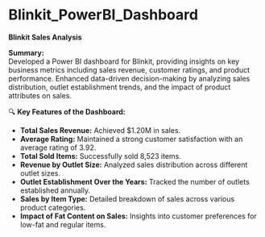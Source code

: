 # Blinkit_PowerBI_Dashboard
**Blinkit Sales Analysis**

**Summary:** <br/>
Developed a Power BI dashboard for Blinkit, providing insights on key business metrics including sales revenue, customer ratings, and product performance. Enhanced data-driven decision-making by analyzing sales distribution, outlet establishment trends, and the impact of product attributes on sales.

🔍 **Key Features of the Dashboard:** <br>

- **Total Sales Revenue:** Achieved $1.20M in sales. <br>
- **Average Rating:** Maintained a strong customer satisfaction with an average rating of 3.92.<br>
- **Total Sold Items:** Successfully sold 8,523 items.<br>
- **Revenue by Outlet Size:** Analyzed sales distribution across different outlet sizes.<br>
- **Outlet Establishment Over the Years:** Tracked the number of outlets established annually.<br>
- **Sales by Item Type:** Detailed breakdown of sales across various product categories.<br>
- **Impact of Fat Content on Sales:** Insights into customer preferences for low-fat and regular items.<br>
